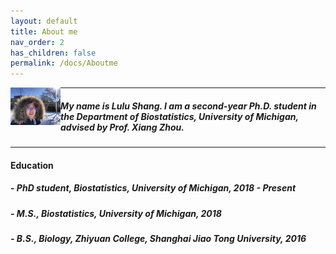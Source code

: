 ```yaml
---
layout: default
title: About me
nav_order: 2
has_children: false
permalink: /docs/Aboutme
---
```


<img align="left" src="/images/headphoto.jpeg" alt="drawing" width="80"/> 

---

##### My name is Lulu Shang. I am a second-year Ph.D. student in the Department of Biostatistics, University of Michigan, advised by Prof. Xiang Zhou.

---

#### Education

##### - PhD student, Biostatistics, University of Michigan, 2018 - Present
##### - M.S., Biostatistics, University of Michigan, 2018
##### - B.S., Biology, Zhiyuan College, Shanghai Jiao Tong University, 2016

